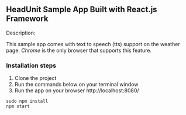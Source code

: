 ## HeadUnit Sample App Built with React.js Framework

Description:
>
This sample app comes with text to speech (tts) support on the weather page.
_Chrome_ is the only browser that supports this feature.


### Installation steps

1. Clone the project
2. Run the commands below on your terminal window
3. Run the app on your browser http://localhost:8080/

```
sudo npm install
npm start
```
